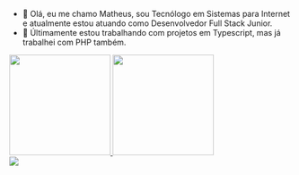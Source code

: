 - 👋 Olá, eu me chamo Matheus, sou Tecnólogo em Sistemas para Internet e atualmente estou atuando como Desenvolvedor Full Stack Junior.
- 👀 Últimamente estou trabalhando com projetos em Typescript, mas já trabalhei com PHP também.

<div>
  <a href="https://github.com/matheusdamianpereira">
  <img height="180em" src="https://github-readme-stats.vercel.app/api?username=matheusdamianpereira&show_icons=true&theme=dark&include_all_commits=true&count_private=true"/>
  <img height="180em" src="https://github-readme-stats.vercel.app/api/top-langs/?username=matheusdamianpereira&layout=compact&langs_count=16&theme=dark"/>
</div>

<div> 
  <img src="https://github.com/matheusdamianpereira/matheusdamianpereira/blob/output/github-contribution-grid-snake.svg" />
</div>
